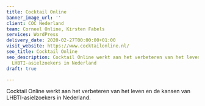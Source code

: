 ```yaml
---
title: Cocktail Online
banner_image_url: ''
client: COC Nederland
team: Corneel Online, Kirsten Fabels
services: WordPress
delivery_date: 2020-02-27T00:00:00+01:00
visit_website: https://www.cocktailonline.nl/
seo_title: Cocktail Online
seo_description: Cocktail Online werkt aan het verbeteren van het leven en de kansen van
  LHBTI-asielzoekers in Nederland
draft: true

---
```

Cocktail Online werkt aan het verbeteren van het leven en de kansen van LHBTI-asielzoekers in Nederland.